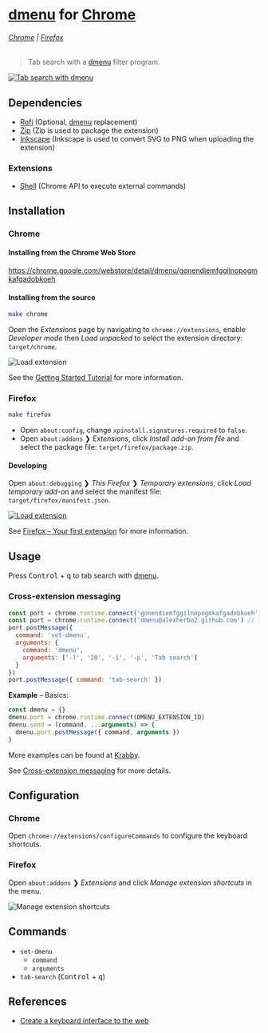 # [dmenu] for [Chrome]

###### [Chrome](#chrome) | [Firefox](#firefox)

> Tab search with a [dmenu] filter program.

[![Tab search with dmenu](https://img.youtube.com/vi_webp/tgrmss3u2aE/maxresdefault.webp)](https://youtu.be/tgrmss3u2aE)

## Dependencies

- [Rofi] (Optional, [dmenu] replacement)
- [Zip] (Zip is used to package the extension)
- [Inkscape] (Inkscape is used to convert SVG to PNG when uploading the extension)

### Extensions

- [Shell] (Chrome API to execute external commands)

## Installation

### Chrome

#### Installing from the Chrome Web Store

https://chrome.google.com/webstore/detail/dmenu/gonendiemfggilnopogmkafgadobkoeh

#### Installing from the source

``` sh
make chrome
```

Open the _Extensions_ page by navigating to `chrome://extensions`, enable _Developer mode_ then _Load unpacked_ to select the extension directory: `target/chrome`.

![Load extension](https://developer.chrome.com/static/images/get_started/load_extension.png)

See the [Getting Started Tutorial] for more information.

### Firefox

``` sh
make firefox
```

- Open `about:config`, change `xpinstall.signatures.required` to `false`.
- Open `about:addons` ❯ _Extensions_, click _Install add-on from file_ and select the package file: `target/firefox/package.zip`.

#### Developing

Open `about:debugging` ❯ _This Firefox_ ❯ _Temporary extensions_, click _Load temporary add-on_ and select the manifest file: `target/firefox/manifest.json`.

[![Load extension](https://img.youtube.com/vi_webp/cer9EUKegG4/maxresdefault.webp)](https://youtu.be/cer9EUKegG4)

See [Firefox – Your first extension] for more information.

## Usage

Press <kbd>Control</kbd> + <kbd>q</kbd> to tab search with [dmenu].

### Cross-extension messaging

``` javascript
const port = chrome.runtime.connect('gonendiemfggilnopogmkafgadobkoeh') // for a Chrome extension
const port = chrome.runtime.connect('dmenu@alexherbo2.github.com') // for a Firefox extension
port.postMessage({
  command: 'set-dmenu',
  arguments: {
    command: 'dmenu',
    arguments: ['-l', '20', '-i', '-p', 'Tab search']
  }
})
port.postMessage({ command: 'tab-search' })
```

**Example** – Basics:

``` javascript
const dmenu = {}
dmenu.port = chrome.runtime.connect(DMENU_EXTENSION_ID)
dmenu.send = (command, ...arguments) => {
  dmenu.port.postMessage({ command, arguments })
}
```

More examples can be found at [Krabby].

See [Cross-extension messaging] for more details.

## Configuration

### Chrome

Open `chrome://extensions/configureCommands` to configure the keyboard shortcuts.

### Firefox

Open `about:addons` ❯ _Extensions_ and click _Manage extension shortcuts_ in the menu.

![Manage extension shortcuts](https://user-media-prod-cdn.itsre-sumo.mozilla.net/uploads/gallery/images/2019-02-21-18-47-38-921651.png)

## Commands

- `set-dmenu`
  - `command`
  - `arguments`
- `tab-search` (<kbd>Control</kbd> + <kbd>q</kbd>)

## References

- [Create a keyboard interface to the web]

[Chrome]: https://google.com/chrome/
[Chrome Web Store]: https://chrome.google.com/webstore

[Firefox]: https://mozilla.org/firefox/
[Firefox Add-ons]: https://addons.mozilla.org

[dmenu]: https://tools.suckless.org/dmenu/
[Rofi]: https://github.com/davatorium/rofi
[Zip]: http://infozip.sourceforge.net/Zip.html
[Inkscape]: https://inkscape.org

[Shell]: https://github.com/alexherbo2/chrome-shell

[Getting Started Tutorial]: https://developer.chrome.com/extensions/getstarted
[Cross-extension messaging]: https://developer.chrome.com/extensions/messaging#external

[Firefox – Your first extension]: https://developer.mozilla.org/en-US/docs/Mozilla/Add-ons/WebExtensions/Your_first_WebExtension

[Krabby]: https://krabby.netlify.com
[Create a keyboard interface to the web]: https://alexherbo2.github.io/blog/chrome/create-a-keyboard-interface-to-the-web/
